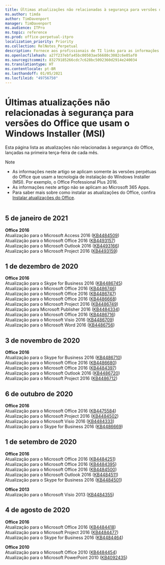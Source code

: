 ```yaml
---
title: Últimas atualizações não relacionadas à segurança para versões do Office que usam o Windows Installer (MSI)
ms.author: timda
author: TimDavenport
manager: TimDavenport
ms.audience: ITPro
ms.topic: reference
ms.prod: office-perpetual-itpro
localization_priority: Priority
ms.collection: RelNotes_Perpetual
description: Fornece aos profissionais de TI links para as informações mais recentes sobre atualizações que não são de segurança para versões perpétuas do Office 2016, Office 2013 e Office 2010
ms.openlocfilehash: a27f237ebfa45bc00503ae56680c3082c6e05af0
ms.sourcegitcommit: 83279185266cdc7c628bc5092360d2914e240034
ms.translationtype: HT
ms.contentlocale: pt-BR
ms.lasthandoff: 01/05/2021
ms.locfileid: "49756750"
---
```

# <a name="latest-non-security-updates-for-versions-of-office-that-use-windows-installer-msi"></a>Últimas atualizações não relacionadas à segurança para versões do Office que usam o Windows Installer (MSI)

Esta página lista as atualizações não relacionadas à segurança do Office, lançadas na primeira terça-feira de cada mês.

> [!NOTE]
> - As informações neste artigo se aplicam somente às versões perpétuas do Office que usam a tecnologia de instalação do Windows Installer (MSI). Por exemplo, o Office Professional Plus 2016.
> - As informações neste artigo não se aplicam ao Microsoft 365 Apps.
> - Para saber mais sobre como instalar as atualizações do Office, confira [Instalar atualizações do Office](https://support.office.com/article/2ab296f3-7f03-43a2-8e50-46de917611c5).
<br/><br/>

## <a name="january-5-2021"></a>5 de janeiro de 2021
**Office 2016**</br>
Atualização para o Microsoft Access 2016 ([KB4484509](https://support.microsoft.com/help/4484509)) </br>
Atualização para o Microsoft Office 2016 ([KB4493157](https://support.microsoft.com/help/4493157)) </br>
Atualização para o Microsoft Outlook 2016 ([KB4493166](https://support.microsoft.com/help/4493166)) </br>
Atualização para o Microsoft Project 2016 ([KB4493159](https://support.microsoft.com/help/4493159)) </br>


## <a name="december-1-2020"></a>1 de dezembro de 2020
**Office 2016**<br/>
Atualização para o Skype for Business 2016 ([KB4486745](https://support.microsoft.com/help/4486745)) <br/>
Atualização para o Microsoft Office 2016 ([KB4486746](https://support.microsoft.com/help/4486746)) <br/> Atualização para o Microsoft Office 2016 ([KB4486747](https://support.microsoft.com/help/4486747)) <br/> Atualização para o Microsoft Office 2016 ([KB4486668](https://support.microsoft.com/help/4486668)) <br/>
Atualização para o Microsoft Project 2016 ([KB4486749](https://support.microsoft.com/help/4486749)) <br/> Atualização para Microsoft Publisher 2016 ([KB4484334](https://support.microsoft.com/help/4484334)) <br/> Atualização para o Microsoft Office 2016 ([KB4486716](https://support.microsoft.com/help/4486716)) <br/> Atualização para o Microsoft Visio 2016 ([KB4486709](https://support.microsoft.com/help/4486709)) <br/>
Atualização para o Microsoft Word 2016 ([KB4486756](https://support.microsoft.com/help/4486756)) <br/> 


## <a name="november-3-2020"></a>3 de novembro de 2020
**Office 2016**<br/>
Atualização para o Skype for Business 2016 ([KB4486710](https://support.microsoft.com/help/4486710)) <br/>
Atualização para o Microsoft Office 2016 ([KB4486680](https://support.microsoft.com/help/4486680)) <br/>
Atualização para o Microsoft Office 2016 ([KB4484397](https://support.microsoft.com/help/4484397)) <br/>
Atualização para o Microsoft Outlook 2016 ([KB4486720](https://support.microsoft.com/help/4486720)) <br/>
Atualização para o Microsoft Project 2016 ([KB4486712](https://support.microsoft.com/help/4486712)) <br/>


## <a name="october-6-2020"></a>6 de outubro de 2020
**Office 2016**<br/>
Atualização para o Microsoft Office 2016 ([KB4475584](https://support.microsoft.com/help/4475584))<br/>
Atualização para o Microsoft Project 2016 ([KB4484502](https://support.microsoft.com/help/4484502))<br/>
Atualização para o Microsoft Visio 2016 ([KB4484333](https://support.microsoft.com/help/4484333))<br/>
Atualização para o Skype for Business 2016 ([KB4486669](https://support.microsoft.com/help/4486669))<br/> 

## <a name="september-1-2020"></a>1 de setembro de 2020
**Office 2016**<br/>
Atualização para o Microsoft Office 2016 ([KB4484251](https://support.microsoft.com/help/4484251))<br/>
Atualização para o Microsoft Office 2016 ([KB4484395](https://support.microsoft.com/help/4484395))<br/> Atualização para o Microsoft Office 2016 ([KB4484500](https://support.microsoft.com/help/4484500)) <br/>
Atualização para o Microsoft Outlook 2016 ([KB4484511](https://support.microsoft.com/help/4484511)) <br/>
Atualização para o Skype for Business 2016 ([KB4484501](https://support.microsoft.com/help/4484501)) <br/>

**Office 2013**<br/>
Atualização para o Microsoft Visio 2013 ([KB4484355](https://support.microsoft.com/help/4484355))<br/>

## <a name="august-4-2020"></a>4 de agosto de 2020

**Office 2016**<br/>
Atualização para o Microsoft Office 2016 ([KB4484418](https://support.microsoft.com/help/4484418))<br/> Atualização para o Microsoft Project 2016 ([KB4484477](https://support.microsoft.com/help/4484477))<br/>
Atualização para o Skype for Business 2016 ([KB4484464](https://support.microsoft.com/help/4484464))<br/> 

**Office 2010**<br/>
Atualização para o Microsoft Office 2010 ([KB4484454](https://support.microsoft.com/help/4484454))<br/> Atualização para o Microsoft PowerPoint 2010 ([KB4092435](https://support.microsoft.com/help/4092435))<br/> 

</br>